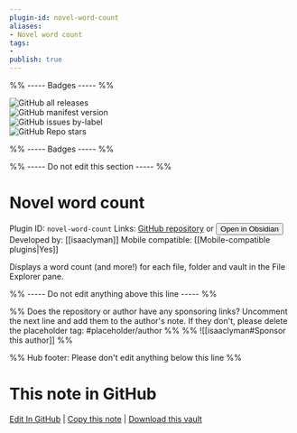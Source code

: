 ```yaml
---
plugin-id: novel-word-count
aliases:
- Novel word count
tags: 
- 
publish: true
---
```


%% ----- Badges ----- %%

![GitHub all releases](https://img.shields.io/github/downloads/isaaclyman/novel-word-count-obsidian/total?color=573E7A&logo=github&style=for-the-badge)   
![GitHub manifest version](https://img.shields.io/github/manifest-json/v/isaaclyman/novel-word-count-obsidian?color=573E7A&logo=github&style=for-the-badge)   
![GitHub issues by-label](https://img.shields.io/github/issues/isaaclyman/novel-word-count-obsidian/help%20wanted?color=573E7A&logo=github&style=for-the-badge)   
![GitHub Repo stars](https://img.shields.io/github/stars/isaaclyman/novel-word-count-obsidian?color=573E7A&logo=github&style=for-the-badge)

%% ----- Badges ----- %%

%% ----- Do not edit this section ----- %%

# Novel word count

Plugin ID: `novel-word-count`
Links: [GitHub repository](https://github.com/isaaclyman/novel-word-count-obsidian) or [<button id=HH>Open in Obsidian</button>](obsidian://show-plugin?id=novel-word-count)
Developed by: [[isaaclyman]]
Mobile compatible: [[Mobile-compatible plugins|Yes]]

Displays a word count (and more!) for each file, folder and vault in the File Explorer pane.

%% ----- Do not edit anything above this line ----- %% 

%% Does the repository or author have any sponsoring links? Uncomment the next line and add them to the author's note. If they don't, please delete the placeholder tag: #placeholder/author %%
%% ![[isaaclyman#Sponsor this author]] %%

%% Hub footer: Please don't edit anything below this line %%

# This note in GitHub

<span class="git-footer">[Edit In GitHub](https://github.dev/obsidian-community/obsidian-hub/blob/main/02%20-%20Community%20Expansions/02.05%20All%20Community%20Expansions/Plugins/novel-word-count.md "git-hub-edit-note") | [Copy this note](https://raw.githubusercontent.com/obsidian-community/obsidian-hub/main/02%20-%20Community%20Expansions/02.05%20All%20Community%20Expansions/Plugins/novel-word-count.md "git-hub-copy-note") | [Download this vault](https://github.com/obsidian-community/obsidian-hub/archive/refs/heads/main.zip "git-hub-download-vault") </span>
